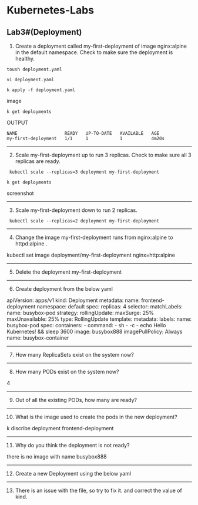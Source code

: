 # Kubernetes-Labs

## Lab3#(Deployment)

1. Create a deployment called my-first-deployment of image nginx:alpine in the default namespace.
Check to make sure the deployment is healthy.

```
toush deployment.yaml
```

```
vi deployment.yaml
```

```
k apply -f deployment.yaml
```
image 

```
k get deployments
```
OUTPUT

```
NAME                  READY   UP-TO-DATE   AVAILABLE   AGE
my-first-deployment   1/1     1            1           4m20s
```
----------------
2. Scale my-first-deployment up to run 3 replicas.
Check to make sure all 3 replicas are ready.

```
 kubectl scale --replicas=3 deployment my-first-deployment
```
```
k get deployments

```

screenshot


----------------
3. Scale my-first-deployment down to run 2 replicas.


```
 kubectl scale --replicas=2 deployment my-first-deployment
```






---------------
4. Change the image my-first-deployment runs from nginx:alpine to httpd:alpine .

kubectl set image deployment/my-first-deployment nginx=http:alpine







--------------------------
5. Delete the deployment my-first-deployment









----------------------------
6. Create deployment from the below yaml

apiVersion: apps/v1
kind: Deployment
metadata:
  name: frontend-deployment
  namespace: default
spec:
  replicas: 4
  selector:
    matchLabels:
      name: busybox-pod
  strategy:
    rollingUpdate:
      maxSurge: 25%
      maxUnavailable: 25%
    type: RollingUpdate
  template:
    metadata:
      labels:
        name: busybox-pod
    spec:
      containers:
      - command:
        - sh
        - -c
        - echo Hello Kubernetes! && sleep 3600
        image: busybox888
        imagePullPolicy: Always
        name: busybox-container
        


-------------
7. How many ReplicaSets exist on the system now?













------------------------------
8. How many PODs exist on the system now?


4











-----------------
9. Out of all the existing PODs, how many are ready?





-------------------
10. What is the image used to create the pods in the new deployment?

k discribe deployment frontend-deployment





---------------------
11. Why do you think the deployment is not ready?


there is no image with name busybox888








----------------------
12. Create a new Deployment using the below yaml 




----------------
13. There is an issue with the file, so try to fix it. and correct the value of kind.

